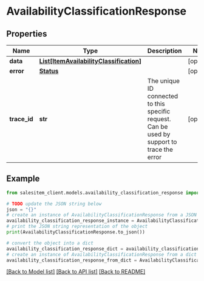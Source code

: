 # AvailabilityClassificationResponse


## Properties

Name | Type | Description | Notes
------------ | ------------- | ------------- | -------------
**data** | [**List[ItemAvailabilityClassification]**](ItemAvailabilityClassification.md) |  | [optional] 
**error** | [**Status**](Status.md) |  | [optional] 
**trace_id** | **str** | The unique ID connected to this specific request. Can be used by support to trace the error | [optional] 

## Example

```python
from salesitem_client.models.availability_classification_response import AvailabilityClassificationResponse

# TODO update the JSON string below
json = "{}"
# create an instance of AvailabilityClassificationResponse from a JSON string
availability_classification_response_instance = AvailabilityClassificationResponse.from_json(json)
# print the JSON string representation of the object
print(AvailabilityClassificationResponse.to_json())

# convert the object into a dict
availability_classification_response_dict = availability_classification_response_instance.to_dict()
# create an instance of AvailabilityClassificationResponse from a dict
availability_classification_response_from_dict = AvailabilityClassificationResponse.from_dict(availability_classification_response_dict)
```
[[Back to Model list]](../README.md#documentation-for-models) [[Back to API list]](../README.md#documentation-for-api-endpoints) [[Back to README]](../README.md)


